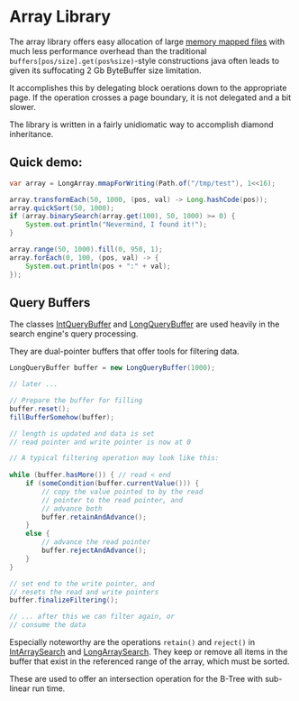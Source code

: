 # Array Library

The array library offers easy allocation of large [memory mapped files](https://en.wikipedia.org/wiki/Memory-mapped_file) 
with much less performance overhead than the traditional `buffers[pos/size].get(pos%size)`-style constructions
java often leads to given its suffocating 2 Gb ByteBuffer size limitation. 

It accomplishes this by delegating block oerations down to the appropriate page. If the operation
crosses a page boundary, it is not delegated and a bit slower.

The library is written in a fairly unidiomatic way to accomplish diamond inheritance. 

## Quick demo:
```java
var array = LongArray.mmapForWriting(Path.of("/tmp/test"), 1<<16);

array.transformEach(50, 1000, (pos, val) -> Long.hashCode(pos));
array.quickSort(50, 1000);
if (array.binarySearch(array.get(100), 50, 1000) >= 0) {
    System.out.println("Nevermind, I found it!");
}

array.range(50, 1000).fill(0, 950, 1);
array.forEach(0, 100, (pos, val) -> {
    System.out.println(pos + ":" + val);
});

```


## Query Buffers

The classes [IntQueryBuffer](src/main/java/nu/marginalia/array/buffer/IntQueryBuffer.java)
and [LongQueryBuffer](src/main/java/nu/marginalia/array/buffer/LongQueryBuffer.java) are used
heavily in the search engine's query processing.

They are dual-pointer buffers that offer tools for filtering data.

```java
LongQueryBuffer buffer = new LongQueryBuffer(1000);

// later ...

// Prepare the buffer for filling
buffer.reset();
fillBufferSomehow(buffer); 

// length is updated and data is set
// read pointer and write pointer is now at 0

// A typical filtering operation may look like this:
        
while (buffer.hasMore()) { // read < end
    if (someCondition(buffer.currentValue())) {
        // copy the value pointed to by the read
        // pointer to the read pointer, and
        // advance both
        buffer.retainAndAdvance();
    }
    else {
        // advance the read pointer
        buffer.rejectAndAdvance();
    }
}

// set end to the write pointer, and 
// resets the read and write pointers
buffer.finalizeFiltering();

// ... after this we can filter again, or
// consume the data
```


Especially noteworthy are the operations `retain()` and `reject()` in
[IntArraySearch](src/main/java/nu/marginalia/array/algo/IntArraySearch.java) and [LongArraySearch](src/main/java/nu/marginalia/array/algo/LongArraySearch.java).
They keep or remove all items in the buffer that exist in the referenced range of the array,
which must be sorted.

These are used to offer an intersection operation for the B-Tree with sub-linear run time.  
